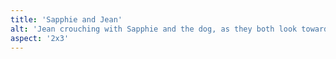 ```yaml
---
title: 'Sapphie and Jean'
alt: 'Jean crouching with Sapphie and the dog, as they both look towards the pond'
aspect: '2x3'
---
```


